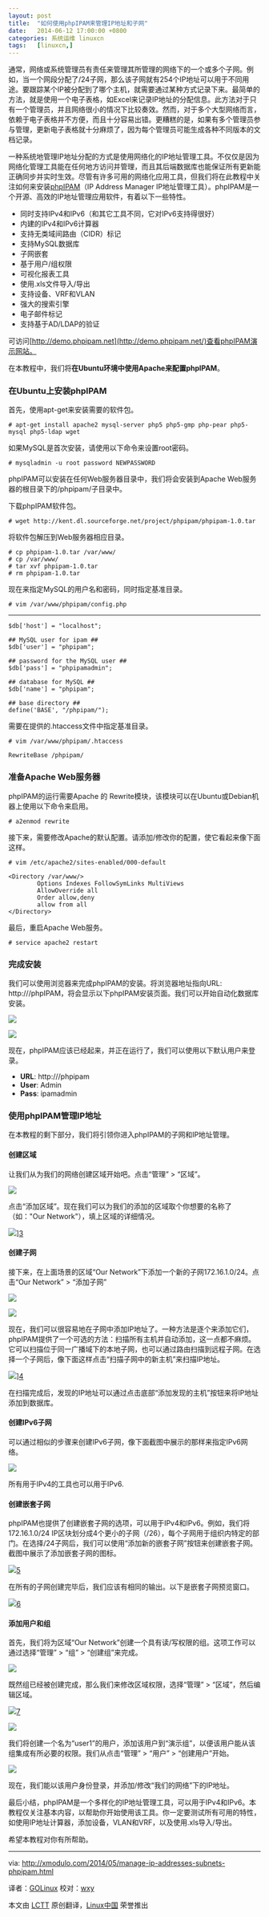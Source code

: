 ```yaml
---
layout: post
title:	"如何使用phpIPAM来管理IP地址和子网"
date:	2014-06-12 17:00:00 +0800 
categories:	系统运维 linuxcn 
tags:	[linuxcn,]
---
```



通常，网络或系统管理员有责任来管理其所管理的网络下的一个或多个子网。例如，当一个网段分配了/24子网，那么该子网就有254个IP地址可以用于不同用途。要跟踪某个IP被分配到了哪个主机，就需要通过某种方式记录下来。最简单的方法，就是使用一个电子表格，如Excel来记录IP地址的分配信息。此方法对于只有一个管理员，并且网络很小的情况下比较奏效。然而，对于多个大型网络而言，依赖于电子表格并不方便，而且十分容易出错。更糟糕的是，如果有多个管理员参与管理，更新电子表格就十分麻烦了，因为每个管理员可能生成各种不同版本的文档记录。


一种系统地管理IP地址分配的方式是使用网络化的IP地址管理工具。不仅仅是因为网络化管理工具能在任何地方访问并管理，而且其后端数据库也能保证所有更新能正确同步并实时生效。尽管有许多可用的网络化应用工具，但我们将在此教程中关注如何来安装[phpIPAM](http://phpipam.net/)（IP Address Manager IP地址管理工具）。phpIPAM是一个开源、高效的IP地址管理应用软件，有着以下一些特性。


* 同时支持IPv4和IPv6（和其它工具不同，它对IPv6支持得很好）
* 内建的IPv4和IPv6计算器
* 支持无类域间路由（CIDR）标记
* 支持MySQL数据库
* 子网嵌套
* 基于用户/组权限
* 可视化报表工具
* 使用.xls文件导入/导出
* 支持设备、VRF和VLAN
* 强大的搜索引擎
* 电子邮件标记
* 支持基于AD/LDAP的验证


可访问[http://demo.phpipam.net](http://demo.phpipam.net/)查看phpIPAM演示网站。


在本教程中，我们将**在Ubuntu环境中使用Apache来配置phpIPAM**。


### 在Ubuntu上安装phpIPAM


首先，使用apt-get来安装需要的软件包。



```
# apt-get install apache2 mysql-server php5 php5-gmp php-pear php5-mysql php5-ldap wget

```

如果MySQL是首次安装，请使用以下命令来设置root密码。



```
# mysqladmin -u root password NEWPASSWORD 

```

phpIPAM可以安装在任何Web服务器目录中，我们将会安装到Apache Web服务器的根目录下的/phpipam/子目录中。


下载phpIPAM软件包。



```
# wget http://kent.dl.sourceforge.net/project/phpipam/phpipam-1.0.tar

```

将软件包解压到Web服务器相应目录。



```
# cp phpipam-1.0.tar /var/www/
# cp /var/www/
# tar xvf phpipam-1.0.tar
# rm phpipam-1.0.tar 

```

现在来指定MySQL的用户名和密码，同时指定基准目录。



```
# vim /var/www/phpipam/config.php 

```



---



```
$db['host'] = "localhost";

## MySQL user for ipam ##
$db['user'] = "phpipam";

## password for the MySQL user ##
$db['pass'] = "phpipamadmin";

## database for MySQL ##
$db['name'] = "phpipam";

## base directory ##
define('BASE', "/phpipam/");

```

需要在提供的.htaccess文件中指定基准目录。



```
# vim /var/www/phpipam/.htaccess 

```


```
RewriteBase /phpipam/

```

### 准备Apache Web服务器


phpIPAM的运行需要Apache 的 Rewrite模块，该模块可以在Ubuntu或Debian机器上使用以下命令来启用。



```
# a2enmod rewrite 

```

接下来，需要修改Apache的默认配置。请添加/修改你的配置，使它看起来像下面这样。



```
# vim /etc/apache2/sites-enabled/000-default 

```


```
<Directory /var/www/>
        Options Indexes FollowSymLinks MultiViews
        AllowOverride all
        Order allow,deny
        allow from all
</Directory>

```

最后，重启Apache Web服务。



```
# service apache2 restart 

```

### 完成安装


我们可以使用浏览器来完成phpIPAM的安装。将浏览器地址指向URL: http:///phpIPAM，将会显示以下phpIPAM安装页面。我们可以开始自动化数据库安装。


![](/Asserts/Images//attachment/album/201406/12/154541wrr78rjppzl1zfjw.jpg)


![](/Asserts/Images//attachment/album/201406/12/154543kkkzusgmikw44z4w.jpg)


现在，phpIPAM应该已经起来，并正在运行了，我们可以使用以下默认用户来登录。


* **URL**: http:///phpipam
* **User**: Admin
* **Pass**: ipamadmin


### 使用phpIPAM管理IP地址


在本教程的剩下部分，我们将引领你进入phpIPAM的子网和IP地址管理。


#### 创建区域


让我们从为我们的网络创建区域开始吧。点击“管理” > “区域”。


![](/Asserts/Images//attachment/album/201406/12/154545cpcvq06mmqcrcq2r.jpg)


点击“添加区域”。现在我们可以为我们的添加的区域取个你想要的名称了（如："Our Network"），填上区域的详细情况。


![](https://farm6.staticflickr.com/5195/14030287410_3d07a582ce_z.jpg)][3](https://www.flickr.com/photos/xmodulo/14030287410/)


#### 创建子网


接下来，在上面场景的区域“Our Network”下添加一个新的子网172.16.1.0/24。点击“Our Network” > “添加子网”


![](https://farm3.staticflickr.com/2925/14213603401_e16917bb7a_z.jpg)


![](https://farm3.staticflickr.com/2937/14216715144_0427165702_z.jpg)


现在，我们可以很容易地在子网中添加IP地址了。一种方法是逐个来添加它们，phpIPAM提供了一个可选的方法：扫描所有主机并自动添加，这一点都不麻烦。它可以扫描位于同一广播域下的本地子网，也可以通过路由扫描到远程子网。在选择一个子网后，像下面这样点击“扫描子网中的新主机”来扫描IP地址。


![](https://farm6.staticflickr.com/5157/14193740006_ac2a01a3aa_o.png)][4](https://www.flickr.com/photos/xmodulo/14193740006/)


在扫描完成后，发现的IP地址可以通过点击底部“添加发现的主机”按钮来将IP地址添加到数据库。


#### 创建IPv6子网


可以通过相似的步骤来创建IPv6子网，像下面截图中展示的那样来指定IPv6网络。


![](https://farm3.staticflickr.com/2922/14216715104_de8008bf94_z.jpg)


所有用于IPv4的工具也可以用于IPv6.


#### 创建嵌套子网


phpIPAM也提供了创建嵌套子网的选项，可以用于IPv4和IPv6。例如，我们将172.16.1.0/24 IP区块划分成4个更小的子网（/26），每个子网用于组织内特定的部门。在选择/24子网后，我们可以使用“添加新的嵌套子网”按钮来创建嵌套子网。截图中展示了添加嵌套子网的图标。


![](https://farm6.staticflickr.com/5272/14030318447_66e4511cd6_o.png)[5](https://www.flickr.com/photos/xmodulo/14030318447/)


在所有的子网创建完毕后，我们应该有相同的输出。以下是嵌套子网预览窗口。


![](https://farm6.staticflickr.com/5231/14216904305_5af77616f7_z.jpg)[6](https://www.flickr.com/photos/xmodulo/14216904305/)


#### 添加用户和组


首先，我们将为区域“Our Network”创建一个具有读/写权限的组。这项工作可以通过选择“管理” > “组” > “创建组”来完成。


![](/Asserts/Images//attachment/album/201406/12/154743uh6gyhshy3z1yges.jpg)


既然组已经被创建完成，那么我们来修改区域权限，选择“管理” > “区域”，然后编辑区域。


![](/Asserts/Images//attachment/album/201406/12/154745ep8223t7oxnef87k.jpg)[7](https://www.flickr.com/photos/xmodulo/14193739966/)


![](/Asserts/Images//attachment/album/201406/12/154748cn0ka1jj90zjfc1z.jpg)


我们将创建一个名为“user1”的用户，添加该用户到“演示组”，以便该用户能从该组集成有所必要的权限。我们从点击“管理” > “用户” > “创建用户”开始。


[![](/Asserts/Images//attachment/album/201406/12/154750rq3qyqu4q4inui0u.jpg)](https://www.flickr.com/photos/xmodulo/14214506012/)


现在，我们能以该用户身份登录，并添加/修改“我们的网络”下的IP地址。


最后小结，phpIPAM是一个多样化的IP地址管理工具，可以用于IPv4和IPv6。本教程仅关注基本内容，以帮助你开始使用该工具。你一定要测试所有可用的特性，如使用IP地址计算器，添加设备，VLAN和VRF，以及使用.xls导入/导出。


希望本教程对你有所帮助。




---


via: <http://xmodulo.com/2014/05/manage-ip-addresses-subnets-phpipam.html>


译者：[GOLinux](https://github.com/GOLinux) 校对：[wxy](https://github.com/wxy)


本文由 [LCTT](https://github.com/LCTT/TranslateProject) 原创翻译，[Linux中国](http://linux.cn/) 荣誉推出
